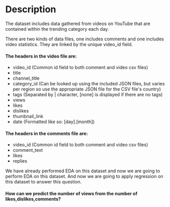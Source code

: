 # Description
The dataset includes data gathered from videos on YouTube that are contained within the trending category each day.

There are two kinds of data files, one includes comments and one includes video statistics. They are linked by the unique video_id field.

#### The headers in the video file are:

* video_id (Common id field to both comment and video csv files)
* title
* channel_title
* category_id (Can be looked up using the included JSON files, but varies per region so use the appropriate JSON file for the CSV file's country)
* tags (Separated by | character, [none] is displayed if there are no tags)
* views
* likes
* dislikes
* thumbnail_link
* date (Formatted like so: [day].[month])

#### The headers in the comments file are:

* video_id (Common id field to both comment and video csv files)
* comment_text
* likes
* replies


We have already performed EDA on this dataset and now we are going to perform EDA on this dataset. 
And now we are going to apply regression on this dataset to answer this question.

#### **How can we predict the number of views from the number of likes,dislikes,comments?**

